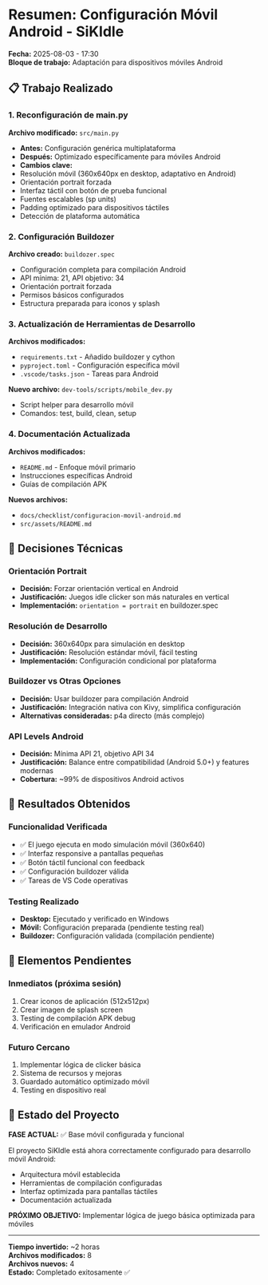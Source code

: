# Resumen: Configuración Móvil Android - SiKIdle

**Fecha:** 2025-08-03 - 17:30  
**Bloque de trabajo:** Adaptación para dispositivos móviles Android

## 📋 Trabajo Realizado

### 1. Reconfiguración de main.py
**Archivo modificado:** `src/main.py`

- **Antes:** Configuración genérica multiplataforma
- **Después:** Optimizado específicamente para móviles Android
- **Cambios clave:**
- Resolución móvil (360x640px en desktop, adaptativo en Android)
- Orientación portrait forzada
- Interfaz táctil con botón de prueba funcional
- Fuentes escalables (sp units)
- Padding optimizado para dispositivos táctiles
- Detección de plataforma automática

### 2. Configuración Buildozer
**Archivo creado:** `buildozer.spec`

- Configuración completa para compilación Android
- API mínima: 21, API objetivo: 34
- Orientación portrait forzada
- Permisos básicos configurados
- Estructura preparada para iconos y splash

### 3. Actualización de Herramientas de Desarrollo
**Archivos modificados:**
- `requirements.txt` - Añadido buildozer y cython
- `pyproject.toml` - Configuración específica móvil
- `.vscode/tasks.json` - Tareas para Android

**Nuevo archivo:** `dev-tools/scripts/mobile_dev.py`
- Script helper para desarrollo móvil
- Comandos: test, build, clean, setup

### 4. Documentación Actualizada
**Archivos modificados:**
- `README.md` - Enfoque móvil primario
- Instrucciones específicas Android
- Guías de compilación APK

**Nuevos archivos:**
- `docs/checklist/configuracion-movil-android.md`
- `src/assets/README.md`

## 🔧 Decisiones Técnicas

### Orientación Portrait
- **Decisión:** Forzar orientación vertical en Android
- **Justificación:** Juegos idle clicker son más naturales en vertical
- **Implementación:** `orientation = portrait` en buildozer.spec

### Resolución de Desarrollo
- **Decisión:** 360x640px para simulación en desktop
- **Justificación:** Resolución estándar móvil, fácil testing
- **Implementación:** Configuración condicional por plataforma

### Buildozer vs Otras Opciones
- **Decisión:** Usar buildozer para compilación Android
- **Justificación:** Integración nativa con Kivy, simplifica configuración
- **Alternativas consideradas:** p4a directo (más complejo)

### API Levels Android
- **Decisión:** Mínima API 21, objetivo API 34
- **Justificación:** Balance entre compatibilidad (Android 5.0+) y features modernas
- **Cobertura:** ~99% de dispositivos Android activos

## 📱 Resultados Obtenidos

### Funcionalidad Verificada
- ✅ El juego ejecuta en modo simulación móvil (360x640)
- ✅ Interfaz responsive a pantallas pequeñas
- ✅ Botón táctil funcional con feedback
- ✅ Configuración buildozer válida
- ✅ Tareas de VS Code operativas

### Testing Realizado
- **Desktop:** Ejecutado y verificado en Windows
- **Móvil:** Configuración preparada (pendiente testing real)
- **Buildozer:** Configuración validada (compilación pendiente)

## 🚧 Elementos Pendientes

### Inmediatos (próxima sesión)
1. Crear iconos de aplicación (512x512px)
2. Crear imagen de splash screen
3. Testing de compilación APK debug
4. Verificación en emulador Android

### Futuro Cercano
1. Implementar lógica de clicker básica
2. Sistema de recursos y mejoras
3. Guardado automático optimizado móvil
4. Testing en dispositivo real

## 🎯 Estado del Proyecto

**FASE ACTUAL:** ✅ Base móvil configurada y funcional

El proyecto SiKIdle está ahora correctamente configurado para desarrollo móvil Android:
- Arquitectura móvil establecida
- Herramientas de compilación configuradas  
- Interfaz optimizada para pantallas táctiles
- Documentación actualizada

**PRÓXIMO OBJETIVO:** Implementar lógica de juego básica optimizada para móviles

---

**Tiempo invertido:** ~2 horas  
**Archivos modificados:** 8  
**Archivos nuevos:** 4  
**Estado:** Completado exitosamente ✅
